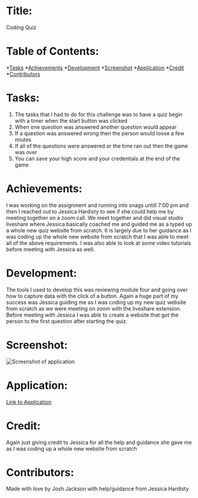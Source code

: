 # Title:
Coding Quiz

# Table of Contents:
*[Tasks](#tasks)
*[Achievements](#achievements)
*[Development](#development)
*[Screenshot](#screenshot)
*[Application](#application)
*[Credit](#credit)
*[Contributors](#contributors)

# Tasks:
1. The tasks that I had to do for this challenge was to have a quiz begin with a timer when the start button was clicked
2. When one question was answered another question would appear
3. If a question was answered wrong then the person would loose a few miutes
4. If all of the questions were answered or the time ran out then the game was over
5. You can save your high score and your credentials at the end of the game

# Achievements:
I was working on the assignment and running into snags untill 7:00 pm and then I reached out to Jessica Hardisty to see if she could help me by meeting together on a zoom call. We meet together and did visual studio liveshare where Jessica basically coached me and guided me as a typed up a whole new quiz website from scratch. It is largely due to her guidance as I was coding up the whole new website from scratch that I was able to meet all of the above requirements. I was also able to look at some video tutorials before meeting with Jessica as well. 

# Development:
The tools I used to develop this was reviewing module four and going over how to capture data with the click of a button. Again a huge part of my success was Jessica guiding me as I was coding up my new quiz website from scratch as we were meeting on zoom with the liveshare extension. Before meeting with Jessica I was able to create a website that got the person to the first question after starting the quiz.

# Screenshot: 
<img src="./assests/images/2021-10-10(1).png" alt="Screenshot of application" />

# Application: 
<a href="https://joker282855.github.io/quiz-challenge/">Link to Application</a>

# Credit:
Again just giving credit to Jessica for all the help and guidance she gave me as I was coding up a whole new website from scratch

# Contributors: 
Made with love by Josh Jackson with help/guidance from Jessica Hardisty

